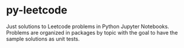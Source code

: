 # py-leetcode

Just solutions to Leetcode problems in Python Jupyter Notebooks. Problems are organized in packages by topic with the
goal to have the sample solutions as unit tests.
